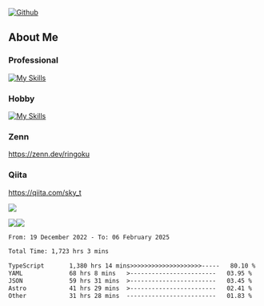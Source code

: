 [![Github](https://img.shields.io/github/followers/skyt-a?label=Follow&style=social)](https://github.com/skyt-a)

## About Me
### Professional
[![My Skills](https://skillicons.dev/icons?i=react,ts,js,nodejs,java,graphql,firebase,githubactions&theme=light)](https://skillicons.dev)
### Hobby
[![My Skills](https://skillicons.dev/icons?i=unity,rust,py&theme=light)](https://skillicons.dev)

### Zenn
https://zenn.dev/ringoku
### Qiita
https://qiita.com/sky_t


![](https://github-profile-summary-cards.vercel.app/api/cards/profile-details?username=skyt-a&theme=default)

![](https://github-profile-summary-cards.vercel.app/api/cards/repos-per-language?username=skyt-a&theme=default)![](https://github-profile-summary-cards.vercel.app/api/cards/stats?username=RinGoku&theme=default)

<!--START_SECTION:waka-->

```txt
From: 19 December 2022 - To: 06 February 2025

Total Time: 1,723 hrs 3 mins

TypeScript       1,380 hrs 14 mins>>>>>>>>>>>>>>>>>>>>-----   80.10 %
YAML             68 hrs 8 mins   >------------------------   03.95 %
JSON             59 hrs 31 mins  >------------------------   03.45 %
Astro            41 hrs 29 mins  >------------------------   02.41 %
Other            31 hrs 28 mins  -------------------------   01.83 %
```

<!--END_SECTION:waka-->

